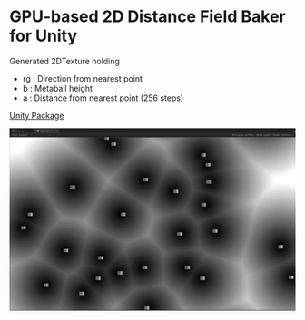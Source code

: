 # GPU-based 2D Distance Field Baker for Unity

Generated 2DTexture holding
- rg : Direction from nearest point
- b : Metaball height
- a : Distance from nearest point (256 steps)

[Unity Package](DistanceField.unitypackage)

[![Vimeo](thumbnail.jpg)](https://vimeo.com/145768057)
